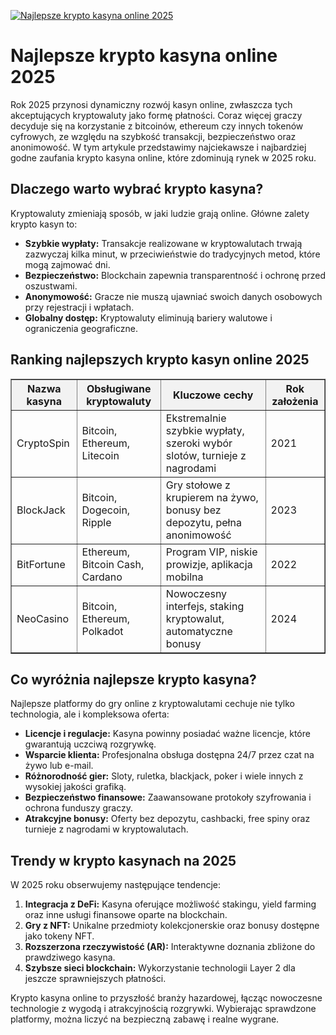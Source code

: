 [![Najlepsze krypto kasyna online 2025](https://123-caf.pages.dev/gitsignup.png)](https://vrmoo.ru/Bt82HjjY)

<h1>Najlepsze krypto kasyna online 2025</h1> <p>Rok 2025 przynosi dynamiczny rozwój kasyn online, zwłaszcza tych akceptujących kryptowaluty jako formę płatności. Coraz więcej graczy decyduje się na korzystanie z bitcoinów, ethereum czy innych tokenów cyfrowych, ze względu na szybkość transakcji, bezpieczeństwo oraz anonimowość. W tym artykule przedstawimy najciekawsze i najbardziej godne zaufania krypto kasyna online, które zdominują rynek w 2025 roku.</p>  <h2>Dlaczego warto wybrać krypto kasyna?</h2> <p>Kryptowaluty zmieniają sposób, w jaki ludzie grają online. Główne zalety krypto kasyn to:</p> <ul>   <li><strong>Szybkie wypłaty:</strong> Transakcje realizowane w kryptowalutach trwają zazwyczaj kilka minut, w przeciwieństwie do tradycyjnych metod, które mogą zajmować dni.</li>   <li><strong>Bezpieczeństwo:</strong> Blockchain zapewnia transparentność i ochronę przed oszustwami.</li>   <li><strong>Anonymowość:</strong> Gracze nie muszą ujawniać swoich danych osobowych przy rejestracji i wpłatach.</li>   <li><strong>Globalny dostęp:</strong> Kryptowaluty eliminują bariery walutowe i ograniczenia geograficzne.</li> </ul>  <h2>Ranking najlepszych krypto kasyn online 2025</h2> <table border="1" cellpadding="8" cellspacing="0" style="border-collapse: collapse; width: 100%; max-width: 700px;">   <thead>     <tr style="background-color:#f2f2f2;">       <th>Nazwa kasyna</th>       <th>Obsługiwane kryptowaluty</th>       <th>Kluczowe cechy</th>       <th>Rok założenia</th>     </tr>   </thead>   <tbody>     <tr>       <td>CryptoSpin</td>       <td>Bitcoin, Ethereum, Litecoin</td>       <td>Ekstremalnie szybkie wypłaty, szeroki wybór slotów, turnieje z nagrodami</td>       <td>2021</td>     </tr>     <tr>       <td>BlockJack</td>       <td>Bitcoin, Dogecoin, Ripple</td>       <td>Gry stołowe z krupierem na żywo, bonusy bez depozytu, pełna anonimowość</td>       <td>2023</td>     </tr>     <tr>       <td>BitFortune</td>       <td>Ethereum, Bitcoin Cash, Cardano</td>       <td>Program VIP, niskie prowizje, aplikacja mobilna</td>       <td>2022</td>     </tr>     <tr>       <td>NeoCasino</td>       <td>Bitcoin, Ethereum, Polkadot</td>       <td>Nowoczesny interfejs, staking kryptowalut, automatyczne bonusy</td>       <td>2024</td>     </tr>   </tbody> </table>  <h2>Co wyróżnia najlepsze krypto kasyna?</h2> <p>Najlepsze platformy do gry online z kryptowalutami cechuje nie tylko technologia, ale i kompleksowa oferta:</p> <ul>   <li><strong>Licencje i regulacje:</strong> Kasyna powinny posiadać ważne licencje, które gwarantują uczciwą rozgrywkę.</li>   <li><strong>Wsparcie klienta:</strong> Profesjonalna obsługa dostępna 24/7 przez czat na żywo lub e-mail.</li>   <li><strong>Różnorodność gier:</strong> Sloty, ruletka, blackjack, poker i wiele innych z wysokiej jakości grafiką.</li>   <li><strong>Bezpieczeństwo finansowe:</strong> Zaawansowane protokoły szyfrowania i ochrona funduszy graczy.</li>   <li><strong>Atrakcyjne bonusy:</strong> Oferty bez depozytu, cashbacki, free spiny oraz turnieje z nagrodami w kryptowalutach.</li> </ul>  <h2>Trendy w krypto kasynach na 2025</h2> <p>W 2025 roku obserwujemy następujące tendencje:</p> <ol>   <li><strong>Integracja z DeFi:</strong> Kasyna oferujące możliwość stakingu, yield farming oraz inne usługi finansowe oparte na blockchain.</li>   <li><strong>Gry z NFT:</strong> Unikalne przedmioty kolekcjonerskie oraz bonusy dostępne jako tokeny NFT.</li>   <li><strong>Rozszerzona rzeczywistość (AR):</strong> Interaktywne doznania zbliżone do prawdziwego kasyna.</li>   <li><strong>Szybsze sieci blockchain:</strong> Wykorzystanie technologii Layer 2 dla jeszcze sprawniejszych płatności.</li> </ol>  <p>Krypto kasyna online to przyszłość branży hazardowej, łącząc nowoczesne technologie z wygodą i atrakcyjnością rozgrywki. Wybierając sprawdzone platformy, można liczyć na bezpieczną zabawę i realne wygrane.</p>